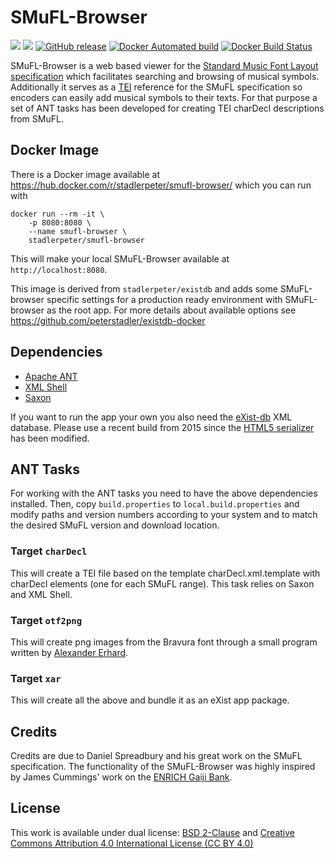 SMuFL-Browser
================


[![](https://img.shields.io/badge/license-BSD2-green.svg)](https://github.com/Edirom/SMuFL-Browser/blob/dev/LICENSE)
[![](https://img.shields.io/badge/license-CC--BY--4.0-green.svg)](https://github.com/Edirom/SMuFL-Browser/blob/dev/LICENSE)
[![GitHub release](https://img.shields.io/github/release/Edirom/SMuFL-Browser.svg)](https://github.com/Edirom/SMuFL-Browser/releases)
[![Docker Automated build](https://img.shields.io/docker/cloud/automated/stadlerpeter/smufl-browser.svg)](https://hub.docker.com/r/stadlerpeter/smufl-browser/)
[![Docker Build Status](https://img.shields.io/docker/cloud/build/stadlerpeter/smufl-browser.svg)](https://hub.docker.com/r/stadlerpeter/smufl-browser/)



SMuFL-Browser is a web based viewer for the [Standard Music Font Layout specification](http://www.smufl.org) which facilitates searching and browsing of musical symbols. Additionally it serves as a [TEI](http://www.tei-c.org) reference for the SMuFL specification so encoders can easily add musical symbols to their texts. For that purpose a set of ANT tasks has been developed for creating TEI charDecl descriptions from SMuFL.


Docker Image
-----------

There is a Docker image available at https://hub.docker.com/r/stadlerpeter/smufl-browser/ which you can run with

```
docker run --rm -it \
    -p 8080:8080 \
    --name smufl-browser \
    stadlerpeter/smufl-browser    
```

This will make your local SMuFL-Browser available at `http://localhost:8080`.  

This image is derived from `stadlerpeter/existdb` and adds some SMuFL-browser specific settings 
for a production ready environment with SMuFL-browser as the root app.
For more details about available options see https://github.com/peterstadler/existdb-docker


Dependencies
-----------

* [Apache ANT](http://ant.apache.org)
* [XML Shell](http://www.xmlsh.org/HomePage)
* [Saxon](http://www.saxonica.com)

If you want to run the app your own you also need the [eXist-db](http://exist-db.org) XML database. Please use a recent build from 2015 since the [HTML5 serializer](https://github.com/eXist-db/exist/pull/433) has been modified.


ANT Tasks
---------

For working with the ANT tasks you need to have the above dependencies installed. Then, copy `build.properties` to `local.build.properties` and modify paths and version numbers according to your system and to match the desired SMuFL version and download location.

### Target `charDecl`

This will create a TEI file based on the template charDecl.xml.template with charDecl elements (one for each SMuFL range). This task relies on Saxon and XML Shell.

### Target `otf2png`

This will create png images from the Bravura font through a small program written by [Alexander Erhard](https://github.com/aerhard).

### Target `xar`

This will create all the above and bundle it as an eXist app package.


Credits
-------
Credits are due to Daniel Spreadbury and his great work on the SMuFL specification. 
The functionality of the SMuFL-Browser was highly inspired by James Cummings' work on the [ENRICH Gaiji Bank](http://www.manuscriptorium.com/apps/gbank/).


License
-------

This work is available under dual license: [BSD 2-Clause](http://opensource.org/licenses/BSD-2-Clause) and [Creative Commons Attribution 4.0 International License (CC BY 4.0)](http://creativecommons.org/licenses/by/4.0/)